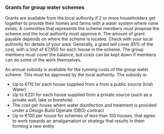 ###  Grants for group water schemes

Grants are available from the local authority if 2 or more householders get
together to provide their homes and farms with a water system where none
exists. A committee that represents the scheme members must propose the scheme
and the local authority must approve it. The amount of grant payable depends
on where the scheme is located. Check with your local authority for details of
your area. Generally, a grant will cover 85% of the cost, with a limit of
€7,650 for each house in the scheme. The group members must cover the balance,
but costs can be kept down if members can do some of the work themselves.

An annual subsidy is available for the running costs of the group water
scheme. This must be approved by the local authority. The subsidy is:

  * Up to €115 for each house supplied from a from a public source (Irish Water) 
  * Up to €231 for each house supplied from a private source (such as a private well, lake or borehole) 
  * The cost per house where water disinfection and treatment is provided under a Design Build Operate (DBO) contract 
  * Up to €100 per house for schemes of less than 100 houses, that agree to work towards an amalgamation or strategy that results in them forming a new entity 
